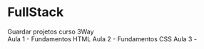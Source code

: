 # FullStack
Guardar projetos curso 3Way <br>
    Aula 1 - Fundamentos HTML
    Aula 2 - Fundamentos CSS
    Aula 3 - 